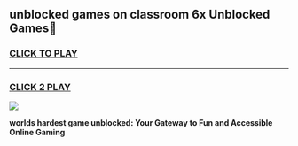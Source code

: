 
## unblocked games on classroom 6x Unblocked Games👋
<h3>
<a href="https://premium.freeplayer.one?title=unblocked_games_on_classroom_6x&ref=16F">CLICK TO PLAY</a></h3>
<hr>

<h3>
<a href="https://premium.freeplayer.one?title=unblocked_games_on_classroom_6x&ref=16F">CLICK 2 PLAY</a>
  
</h3>

<a href="https://premium.freeplayer.one?title=unblocked_games_on_classroom_6x&ref=16F/"><img src="https://clearcache.store/games.png"></a>


**worlds hardest game unblocked: Your Gateway to Fun and Accessible Online Gaming**
